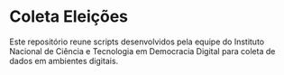 # Coleta Eleições

Este repositório reune scripts desenvolvidos pela equipe do Instituto Nacional de Ciência e Tecnologia em Democracia Digital para coleta de dados em ambientes digitais. 
